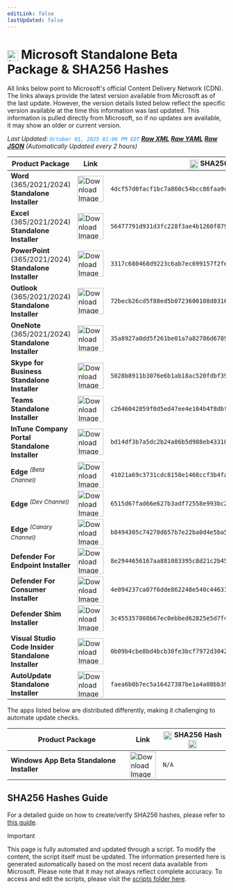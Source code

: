```yaml
---
editLink: false
lastUpdated: false
---
```

# <img src="/images/Microsoft_Logo_512px.png" alt="image" width="25" style="vertical-align: middle; display: inline-block;" /> Microsoft Standalone Beta Package & SHA256 Hashes

<span class="extra-small">All links below point to Microsoft's official Content Delivery Network (CDN).</span>
<span class="extra-small">The links always provide the latest version available from Microsoft as of the last update. However, the version details listed below reflect the specific version available at the time this information was last updated. This information is pulled directly from Microsoft, so if no updates are available, it may show an older or current version.</span>

<span class="extra-small">_Last Updated: <code style="color : dodgerblue">October 01, 2025 01:06 PM EDT</code> [**_Raw XML_**](https://github.com/cocopuff2u/MOFA/blob/main/latest_raw_files/macos_standalone_beta.xml) [**_Raw YAML_**](https://github.com/cocopuff2u/MOFA/blob/main/latest_raw_files/macos_standalone_beta.yaml) [**_Raw JSON_**](https://github.com/cocopuff2u/MOFA/blob/main/latest_raw_files/macos_standalone_beta.json)
 (Automatically Updated every 2 hours)_</span>

| **Product Package** | **Link** | **<img src="/images/sha-256.png" alt="image" width="20" style="vertical-align: middle; display: inline-block;" /> SHA256 Hash <img src="/images/sha-256.png" alt="image" width="20" style="vertical-align: middle; display: inline-block;" />** |
|----------------------|----------|------------------|
| **Word** (365/2021/2024) **Standalone Installer** | <a href="https://res.public.onecdn.static.microsoft/mro1cdnstorage/4B2D7701-0A4F-49C8-B4CB-0C2D4043F51F/MacAutoupdate/Microsoft_Word_16.103.25092913_Updater.pkg"><img src="/images/MSWD_512x512x32.png" alt="Download Image" width="60"></a> | `4dcf57d0facf1bc7a860c54bcc86faa9c1d648b7a4a2b0421ca466dcfa706885` |
| **Excel** (365/2021/2024) **Standalone Installer** | <a href="https://res.public.onecdn.static.microsoft/mro1cdnstorage/4B2D7701-0A4F-49C8-B4CB-0C2D4043F51F/MacAutoupdate/Microsoft_Excel_16.103.25092913_Updater.pkg"><img src="/images/XCEL_512x512x32.png" alt="Download Image" width="60"></a> | `56477791d931d3fc228f3ae4b1260f87965412994053e12577476811356cf79f` |
| **PowerPoint** (365/2021/2024) **Standalone Installer** | <a href="https://res.public.onecdn.static.microsoft/mro1cdnstorage/4B2D7701-0A4F-49C8-B4CB-0C2D4043F51F/MacAutoupdate/Microsoft_PowerPoint_16.103.25092913_Updater.pkg"><img src="/images/PPT3_512x512x32.png" alt="Download Image" width="60"></a> | `3317c680468d9223c6ab7ec699157f2fead7ed7a31777db22f37eaed3f44f49c` |
| **Outlook** (365/2021/2024) **Standalone Installer**| <a href="https://res.public.onecdn.static.microsoft/mro1cdnstorage/4B2D7701-0A4F-49C8-B4CB-0C2D4043F51F/MacAutoupdate/Microsoft_Outlook_16.103.25092913_Updater.pkg"><img src="/images/Outlook_512x512x32.png" alt="Download Image" width="60"></a> | `72becb26cd5f88ed5b0723600108d03167d6de189fadecf901fc7f55f980f34c` |
| **OneNote** (365/2021/2024) **Standalone Installer** | <a href="https://res.public.onecdn.static.microsoft/mro1cdnstorage/4B2D7701-0A4F-49C8-B4CB-0C2D4043F51F/MacAutoupdate/Microsoft_OneNote_16.103.25092913_Updater.pkg"><img src="/images/OneNote_512x512x32.png" alt="Download Image" width="60"></a> | `35a8927a0dd5f261be01a7a82786d678939d66c64af2f9049ecb7729d3c3272b` |
| **Skype for Business Standalone Installer** | <a href="https://officecdn.microsoft.com/pr/4B2D7701-0A4F-49C8-B4CB-0C2D4043F51F/MacAutoupdate/SkypeForBusinessUpdater-16.31.10.pkg"><img src="/images/skype_for_business.png" alt="Download Image" width="60"></a> | `5028b8911b3076e6b1ab18ac520fdbf390ecd7da8d57986e86b2c9351a93d175` |
| **Teams Standalone Installer** | <a href="https://statics.teams.cdn.office.net/production-osx/25268.1901.3986.1476/MicrosoftTeams.pkg"><img src="/images/teams_512x512x32.png" alt="Download Image" width="60"></a> | `c2646042859f0d5ed47ee4e104b4f8dbf8a6513fb4810661c82f5a46209650b3` |
| **InTune Company Portal Standalone Installer** | <a href="https://officecdnmac.microsoft.com/pr/4B2D7701-0A4F-49C8-B4CB-0C2D4043F51F/MacAutoupdate/CompanyPortal_5.2504.2-Upgrade.pkg"><img src="/images/companyportal.png" alt="Download Image" width="60"></a> | `bd14df3b7a5dc2b24a86b5d988eb433103ecaae16e5e4ed211048fe04186c588` |
| **Edge** <sup>_(Beta Channel)_</sup> | <a href="https://msedge.sf.dl.delivery.mp.microsoft.com/filestreamingservice/files/169e2b1a-51c6-405f-a525-dd2d3a14e98b/MicrosoftEdgeBeta-141.0.3537.44.pkg"><img src="/images/edge_beta.png" alt="Download Image" width="60"></a> | `41021a69c3731cdc8158e1468ccf3b4faff41c4f441036152bb8ab22ab0b90f3` |
| **Edge** <sup>_(Dev Channel)_</sup> | <a href="https://msedge.sf.dl.delivery.mp.microsoft.com/filestreamingservice/files/f5826418-fa52-425c-9e82-ed81a791ce33/MicrosoftEdgeDev-142.0.3568.0.pkg"><img src="/images/edge_dev.png" alt="Download Image" width="60"></a> | `6515d67fad66e627b3adf72558e993bc2f8931d2837fe93b04cbb19683f1c59a` |
| **Edge** <sup>_(Canary Channel)_</sup> | <a href="https://msedge.sf.dl.delivery.mp.microsoft.com/filestreamingservice/files/808cc7a8-562f-4a5b-8e3f-d31407281caa/MicrosoftEdgeCanary-142.0.3587.0.pkg"><img src="/images/edge_canary.png" alt="Download Image" width="60"></a> | `b8494305c74270d657b7e22ba0d4e5ba545e0ea5a4618f852efadd4ab91bf16b` |
| **Defender For Endpoint Installer** | <a href="https://officecdnmac.microsoft.com/pr/4B2D7701-0A4F-49C8-B4CB-0C2D4043F51F/MacAutoupdate/wdav-upgrade.pkg"><img src="/images/defender_512x512x32.png" alt="Download Image" width="60"></a> | `8e2944656167aa881083395c8d21c2b45ff245ae1cdb7645b410b2ba81099930` |
| **Defender For Consumer Installer** | <a href="https://officecdnmac.microsoft.com/pr/4B2D7701-0A4F-49C8-B4CB-0C2D4043F51F/MacAutoupdate/Microsoft_Defender_101.25082.0005_Individuals_Installer.pkg"><img src="/images/defender_512x512x32.png" alt="Download Image" width="60"></a> | `4e094237ca07f6dde862248e540c44631c0567169dbe3f4aaa733fbd119682d0` |
| **Defender Shim Installer** | <a href="https://officecdnmac.microsoft.com/pr/4B2D7701-0A4F-49C8-B4CB-0C2D4043F51F/MacAutoupdate/Microsoft_Defender_101.24080.0001_Individuals_Shim_Installer.pkg"><img src="/images/defender_512x512x32.png" alt="Download Image" width="60"></a> | `3c455357808b67ec0ebbed62825e5d7f4652f3f53a1d3d58510e82099981bb51` |
| **Visual Studio Code Insider Standalone Installer** | <a href="https://vscode.download.prss.microsoft.com/dbazure/download/insider/6e60e679fc6b6a512edbed9a750d7c5811595861/VSCode-darwin-universal.zip"><img src="/images/Code_512x512x32.png" alt="Download Image" width="60"></a> | `0b09b4cbe8bd4bcb30fe3bcf7972d3042dcf6ea671b26058b74a9133dfc834e1` |
| **AutoUpdate Standalone Installer** | <a href="https://officecdnmac.microsoft.com/pr/4B2D7701-0A4F-49C8-B4CB-0C2D4043F51F/MacAutoupdate/Microsoft_AutoUpdate_4.80.25073044_Updater.pkg"><img src="/images/autoupdate.png" alt="Download Image" width="60"></a> | `faea6b0b7ec5a16427387be1a4a08bb3915ffd7fba5ef5c49b94cb4e011d0dab` |

<span class="extra-small">The apps listed below are distributed differently, making it challenging to automate update checks.</span>

| **Product Package** | **Link** | **<img src="/images/sha-256.png" alt="image" width="20" style="vertical-align: middle; display: inline-block;" /> SHA256 Hash <img src="/images/sha-256.png" alt="image" width="20" style="vertical-align: middle; display: inline-block;" />** |
|----------------------|----------|------------------|
| **Windows App Beta Standalone Installer** | <a href="https://install.appcenter.ms/orgs/rdmacios-k2vy/apps/microsoft-remote-desktop-for-mac/distribution_groups/all-users-of-microsoft-remote-desktop-for-mac"><img src="/images/windowsapp.png" alt="Download Image" width="60"></a> | `N/A` |

## SHA256 Hashes Guide

For a detailed guide on how to create/verify SHA256 hashes, please refer to [this guide](/guides/how_to_sha256).

> [!IMPORTANT]
> This page is fully automated and updated through a script. To modify the content, the script itself must be updated. The information presented here is generated automatically based on the most recent data available from Microsoft. Please note that it may not always reflect complete accuracy. To access and edit the scripts, please visit the [scripts folder here](https://github.com/cocopuff2u/MOFA_WEBSITE/tree/main/update_readme_scripts).
